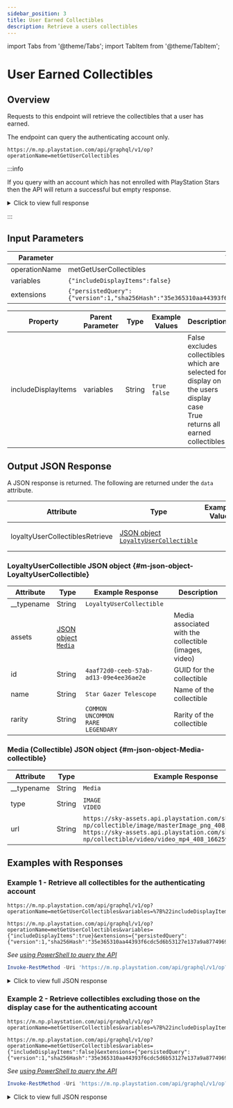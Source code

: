 ```yaml
---
sidebar_position: 3
title: User Earned Collectibles
description: Retrieve a users collectibles
---
```


import Tabs from '@theme/Tabs';
import TabItem from '@theme/TabItem';

# User Earned Collectibles

## Overview

Requests to this endpoint will retrieve the collectibles that a user has earned.

The endpoint can query the authenticating account only.

    https://m.np.playstation.com/api/graphql/v1/op?operationName=metGetUserCollectibles

:::info

If you query with an account which has not enrolled with PlayStation Stars then the API will return a successful but empty response.

<details><summary>Click to view full response</summary>

```json
{
  "data": {
    "loyaltyUserCollectiblesRetrieve": []
  }
}
```

</details>

:::

## Input Parameters

| Parameter | Value |
| --- | --- |
| operationName | metGetUserCollectibles |
| variables | `{"includeDisplayItems":false}` |
| extensions | `{"persistedQuery":{"version":1,"sha256Hash":"35e365310aa44393f6cdc5d6b53127e137a9a87749692ca3c4c3c49dca92c4ba"}}` |

| Property | Parent Parameter | Type | Example Values | Description | Required |
| --- | --- | --- | --- | --- | --- |
| includeDisplayItems | variables | String | `true`<br/>`false` | False excludes collectibles which are selected for display on the users display case<br/>True returns all earned collectibles | Yes |

## Output JSON Response

A JSON response is returned. The following are returned under the `data` attribute.

| Attribute | Type | Example Value | Description |
| --- | --- |--- | --- | 
| loyaltyUserCollectiblesRetrieve | [JSON object<br/>`LoyaltyUserCollectible`](#m-json-object-LoyaltyUserCollectible) | | Contains the users collectibles

### LoyaltyUserCollectible JSON object {#m-json-object-LoyaltyUserCollectible}

| Attribute | Type | Example Response | Description |
| --- | --- |--- | --- |
| __typename | String | `LoyaltyUserCollectible` |
| assets | [JSON object<br/>`Media`](#m-json-object-Media-collectible) | | Media associated with the collectible (images, video)
| id | String | `4aaf72d0-ceeb-57ab-ad13-09e4ee36ae2e` | GUID for the collectible
| name | String | `Star Gazer Telescope` | Name of the collectible
| rarity | String | `COMMON`<br/>`UNCOMMON`<br/>`RARE`<br/>`LEGENDARY` | Rarity of the collectible

### Media (Collectible) JSON object {#m-json-object-Media-collectible}

| Attribute | Type | Example Response | Description |
| --- | --- |--- | --- |
| __typename | String | `Media` |
| type | String | `IMAGE`<br/>`VIDEO` | The media type
| url | String | `https://sky-assets.api.playstation.com/sky/p1-np/collectible/image/masterImage_png_408_1664306310803.png`<br/>`https://sky-assets.api.playstation.com/sky/p1-np/collectible/video/video_mp4_408_1662591675454.mp4` | URL for the media


## Examples with Responses

### Example 1 - Retrieve all collectibles for the authenticating account

<Tabs>
<TabItem value="example1-encoded-url" label="Encoded URL">

    https://m.np.playstation.com/api/graphql/v1/op?operationName=metGetUserCollectibles&variables=%7B%22includeDisplayItems%22%3Atrue%7D&extensions=%7B%22persistedQuery%22%3A%7B%22version%22%3A1%2C%22sha256Hash%22%3A%2235e365310aa44393f6cdc5d6b53127e137a9a87749692ca3c4c3c49dca92c4ba%22%7D%7D

</TabItem>

<TabItem value="example1-raw-url" label="Raw URL">

    https://m.np.playstation.com/api/graphql/v1/op?operationName=metGetUserCollectibles&variables={"includeDisplayItems":true}&extensions={"persistedQuery":{"version":1,"sha256Hash":"35e365310aa44393f6cdc5d6b53127e137a9a87749692ca3c4c3c49dca92c4ba"}}

</TabItem>

<TabItem value="example1-raw-pwsh" label="PowerShell">

_See [using PowerShell to query the API](../query-api)_

```powershell
Invoke-RestMethod -Uri 'https://m.np.playstation.com/api/graphql/v1/op?operationName=metGetUserCollectibles&variables={"includeDisplayItems":true}&extensions={"persistedQuery":{"version":1,"sha256Hash":"35e365310aa44393f6cdc5d6b53127e137a9a87749692ca3c4c3c49dca92c4ba"}}' -Authentication Bearer -Token $token
```

</TabItem>

</Tabs>

<details><summary>Click to view full JSON response</summary>

```json
{
  "data": {
    "loyaltyUserCollectiblesRetrieve": [
      {
        "__typename": "LoyaltyUserCollectible",
        "assets": [
          {
            "__typename": "Media",
            "type": "IMAGE",
            "url": "https://sky-assets.api.playstation.com/sky/p1-np/collectible/image/masterImage_png_408_1664306310803.png"
          },
          {
            "__typename": "Media",
            "type": "VIDEO",
            "url": "https://sky-assets.api.playstation.com/sky/p1-np/collectible/video/video_mp4_408_1662591675454.mp4"
          }
        ],
        "id": "4aaf72d0-ceeb-57ab-ad13-09e4ee36ae2e",
        "name": "Star Gazer Telescope",
        "rarity": "COMMON"
      },
      {
        "__typename": "LoyaltyUserCollectible",
        "assets": [
          {
            "__typename": "Media",
            "type": "IMAGE",
            "url": "https://sky-assets.api.playstation.com/sky/p1-np/collectible/image/masterImage_png_428_1663345652984.png"
          },
          {
            "__typename": "Media",
            "type": "VIDEO",
            "url": "https://sky-assets.api.playstation.com/sky/p1-np/collectible/video/video_mp4_428_1663345660772.mp4"
          }
        ],
        "id": "88d25cfa-26ad-572a-9335-a32b9bcabe13",
        "name": "PlayStation Tech Demo Tyrannosaurus Rex ",
        "rarity": "UNCOMMON"
      }
    ]
  }
}
```

</details>

### Example 2 - Retrieve collectibles excluding those on the display case for the authenticating account

<Tabs>
<TabItem value="example2-encoded-url" label="Encoded URL">

    https://m.np.playstation.com/api/graphql/v1/op?operationName=metGetUserCollectibles&variables=%7B%22includeDisplayItems%22%3Afalse%7D&extensions=%7B%22persistedQuery%22%3A%7B%22version%22%3A1%2C%22sha256Hash%22%3A%2235e365310aa44393f6cdc5d6b53127e137a9a87749692ca3c4c3c49dca92c4ba%22%7D%7D

</TabItem>

<TabItem value="example2-raw-url" label="Raw URL">

    https://m.np.playstation.com/api/graphql/v1/op?operationName=metGetUserCollectibles&variables={"includeDisplayItems":false}&extensions={"persistedQuery":{"version":1,"sha256Hash":"35e365310aa44393f6cdc5d6b53127e137a9a87749692ca3c4c3c49dca92c4ba"}}

</TabItem>

<TabItem value="example2-raw-pwsh" label="PowerShell">

_See [using PowerShell to query the API](../query-api)_

```powershell
Invoke-RestMethod -Uri 'https://m.np.playstation.com/api/graphql/v1/op?operationName=metGetUserCollectibles&variables={"includeDisplayItems":false}&extensions={"persistedQuery":{"version":1,"sha256Hash":"35e365310aa44393f6cdc5d6b53127e137a9a87749692ca3c4c3c49dca92c4ba"}}' -Authentication Bearer -Token $token
```

</TabItem>

</Tabs>

<details><summary>Click to view full JSON response</summary>

```json
{
  "data": {
    "loyaltyUserCollectiblesRetrieve": []
  }
}
```

</details>